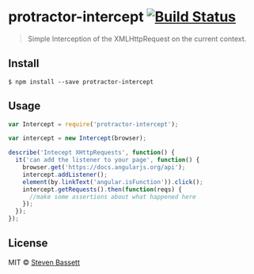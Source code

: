 # protractor-intercept [![Build Status](https://travis-ci.org/bassettsj/protractor-intercept.svg?branch=master)](https://travis-ci.org/bassettsj/protractor-intercept)

> Simple Interception of the XMLHttpRequest on the current context.


## Install

```
$ npm install --save protractor-intercept
```


## Usage

```js
var Intercept = require('protractor-intercept');

var intercept = new Intercept(browser);

describe('Intecept XHttpRequests', function() {
  it('can add the listener to your page', function() {
    browser.get('https://docs.angularjs.org/api');
    intercept.addListener();
    element(by.linkText('angular.isFunction')).click();
    intercept.getRequests().then(function(reqs) {
      //make some assertions about what happened here
    });
  });
});
```

## License

MIT © [Steven Bassett](http://bassettsj.me)
